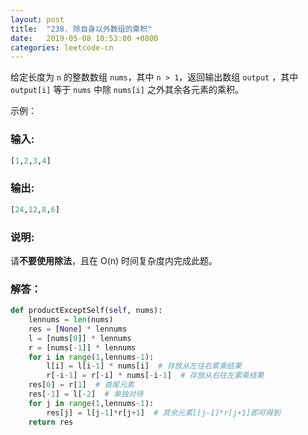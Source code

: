 ```yaml
---
layout: post
title:  "238. 除自身以外数组的乘积"
date:   2019-05-08 10:53:00 +0800
categories: leetcode-cn
---
```


给定长度为 `n` 的整数数组 `nums`，其中 `n > 1`，返回输出数组 `output` ，其中 `output[i]` 等于 `nums` 中除 `nums[i]` 之外其余各元素的乘积。

示例：  

### 输入:   
```python
[1,2,3,4]
```


### 输出:  

```python
[24,12,8,6]
``` 

### 说明:

请**不要使用除法**，且在 O(n) 时间复杂度内完成此题。

### 解答：  

```python
def productExceptSelf(self, nums):
    lennums = len(nums)
    res = [None] * lennums
    l = [nums[0]] * lennums
    r = [nums[-1]] * lennums
    for i in range(1,lennums-1):
        l[i] = l[i-1] * nums[i]  # 存放从左往右累乘结果
        r[-i-1] = r[-i] * nums[-i-1]  # 存放从右往左累乘结果
    res[0] = r[1]  # 首尾元素
    res[-1] = l[-2]  # 单独对待
    for j in range(1,lennums-1):
        res[j] = l[j-1]*r[j+1]  # 其余元素l[j-1]*r[j+1]即可得到
    return res
```
